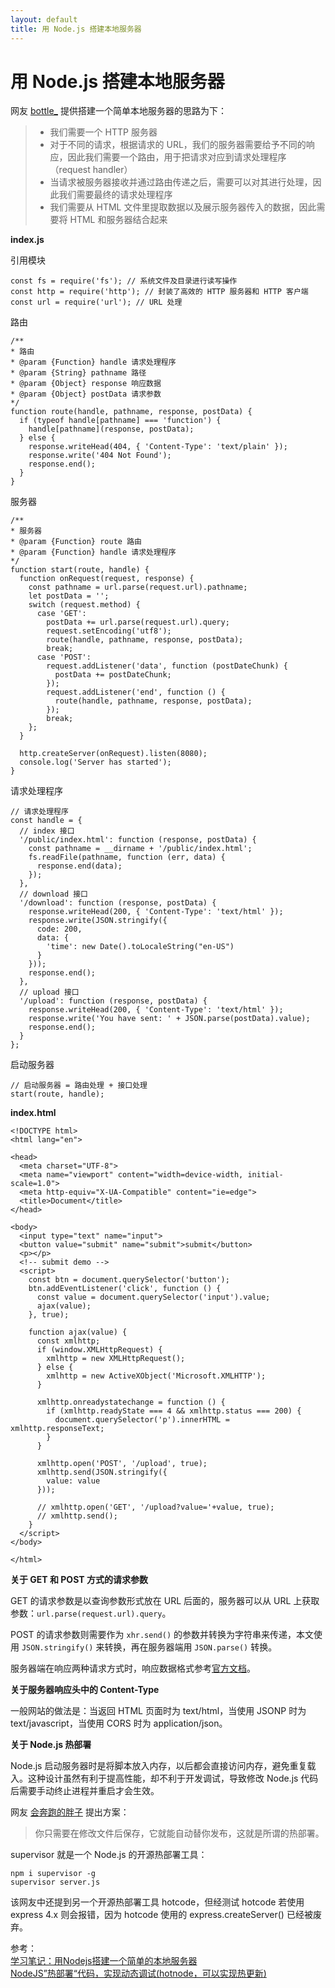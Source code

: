 ```yaml
---
layout: default
title: 用 Node.js 搭建本地服务器
---
```


# 用 Node.js 搭建本地服务器

网友 [bottle_](https://segmentfault.com/u/bottle1125) 提供搭建一个简单本地服务器的思路为下：

> - 我们需要一个 HTTP 服务器
> - 对于不同的请求，根据请求的 URL，我们的服务器需要给予不同的响应，因此我们需要一个路由，用于把请求对应到请求处理程序（request handler）
> - 当请求被服务器接收并通过路由传递之后，需要可以对其进行处理，因此我们需要最终的请求处理程序
> - 我们需要从 HTML 文件里提取数据以及展示服务器传入的数据，因此需要将 HTML 和服务器结合起来

**index.js**

引用模块
```
const fs = require('fs'); // 系统文件及目录进行读写操作
const http = require('http'); // 封装了高效的 HTTP 服务器和 HTTP 客户端
const url = require('url'); // URL 处理
```
路由
```
/**
* 路由
* @param {Function} handle 请求处理程序
* @param {String} pathname 路径
* @param {Object} response 响应数据
* @param {Object} postData 请求参数
*/
function route(handle, pathname, response, postData) {
  if (typeof handle[pathname] === 'function') {
    handle[pathname](response, postData);
  } else {
    response.writeHead(404, { 'Content-Type': 'text/plain' });
    response.write('404 Not Found');
    response.end();
  }
}
```
服务器
```
/**
* 服务器
* @param {Function} route 路由
* @param {Function} handle 请求处理程序
*/
function start(route, handle) {
  function onRequest(request, response) {
    const pathname = url.parse(request.url).pathname;
    let postData = '';
    switch (request.method) {
      case 'GET':
        postData += url.parse(request.url).query;
        request.setEncoding('utf8');
        route(handle, pathname, response, postData);
        break;
      case 'POST':
        request.addListener('data', function (postDateChunk) {
          postData += postDateChunk;
        });
        request.addListener('end', function () {
          route(handle, pathname, response, postData);
        });
        break;
    };
  }

  http.createServer(onRequest).listen(8080);
  console.log('Server has started');
}
```
请求处理程序
```
// 请求处理程序
const handle = {
  // index 接口
  '/public/index.html': function (response, postData) {
    const pathname = __dirname + '/public/index.html';
    fs.readFile(pathname, function (err, data) {
      response.end(data);
    });
  },
  // download 接口
  '/download': function (response, postData) {
    response.writeHead(200, { 'Content-Type': 'text/html' });
    response.write(JSON.stringify({
      code: 200,
      data: {
        'time': new Date().toLocaleString("en-US")
      }
    }));
    response.end();
  },
  // upload 接口
  '/upload': function (response, postData) {
    response.writeHead(200, { 'Content-Type': 'text/html' });
    response.write('You have sent: ' + JSON.parse(postData).value);
    response.end();
  }
};
```
启动服务器
```
// 启动服务器 = 路由处理 + 接口处理
start(route, handle);
```

**index.html**
```
<!DOCTYPE html>
<html lang="en">

<head>
  <meta charset="UTF-8">
  <meta name="viewport" content="width=device-width, initial-scale=1.0">
  <meta http-equiv="X-UA-Compatible" content="ie=edge">
  <title>Document</title>
</head>

<body>
  <input type="text" name="input">
  <button value="submit" name="submit">submit</button>
  <p></p>
  <!-- submit demo -->
  <script>
    const btn = document.querySelector('button');
    btn.addEventListener('click', function () {
      const value = document.querySelector('input').value;
      ajax(value);
    }, true);

    function ajax(value) {
      const xmlhttp;
      if (window.XMLHttpRequest) {
        xmlhttp = new XMLHttpRequest();
      } else {
        xmlhttp = new ActiveXObject('Microsoft.XMLHTTP');
      }

      xmlhttp.onreadystatechange = function () {
        if (xmlhttp.readyState === 4 && xmlhttp.status === 200) {
          document.querySelector('p').innerHTML = xmlhttp.responseText;
        }
      }

      xmlhttp.open('POST', '/upload', true);
      xmlhttp.send(JSON.stringify({
        value: value
      }));

      // xmlhttp.open('GET', '/upload?value='+value, true);
      // xmlhttp.send();
    }
  </script>
</body>

</html>
```

**关于 GET 和 POST 方式的请求参数**

GET 的请求参数是以查询参数形式放在 URL 后面的，服务器可以从 URL 上获取参数：`url.parse(request.url).query`。

POST 的请求参数则需要作为 `xhr.send()` 的参数并转换为字符串来传递，本文使用 `JSON.stringify()` 来转换，再在服务器端用 `JSON.parse()` 转换。

服务器端在响应两种请求方式时，响应数据格式参考[官方文档](https://nodejs.org/docs/latest-v6.x/api/http.html#http_response_write_chunk_encoding_callback)。

**关于服务器响应头中的 Content-Type**

一般网站的做法是：当返回 HTML 页面时为 text/html，当使用 JSONP 时为 text/javascript，当使用 CORS 时为 application/json。

**关于 Node.js 热部署**

Node.js 启动服务器时是将脚本放入内存，以后都会直接访问内存，避免重复载入。这种设计虽然有利于提高性能，却不利于开发调试，导致修改 Node.js 代码后需要手动终止进程并重启才会生效。

网友 [会奔跑的胖子](http://www.cnblogs.com/benpaodexiaopangzi/) 提出方案：  
> 你只需要在修改文件后保存，它就能自动替你发布，这就是所谓的热部署。

supervisor 就是一个 Node.js 的开源热部署工具：  
```
npm i supervisor -g
supervisor server.js
```

该网友中还提到另一个开源热部署工具 hotcode，但经测试 hotcode 若使用 express 4.x 则会报错，因为 hotcode 使用的 express.createServer() 已经被废弃。

参考：  
[学习笔记：用Nodejs搭建一个简单的本地服务器](https://segmentfault.com/a/1190000007617042)  
[NodeJS”热部署“代码，实现动态调试(hotnode，可以实现热更新)](https://www.cnblogs.com/benpaodexiaopangzi/p/5856642.html)